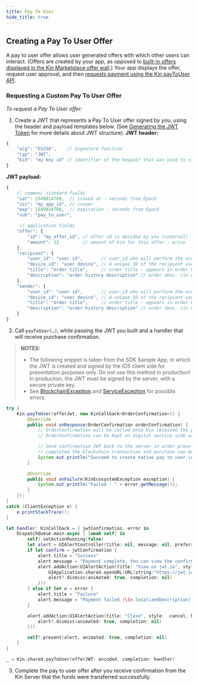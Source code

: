 ```yaml
---
title: Pay To User
hide_title: true
---
```


## Creating a Pay To User Offer

A pay to user offer allows user generated offers with which other users can interact.
(Offers are created by your app, as opposed to [built-in offers displayed in the Kin Marketplace offer wall](api_native_spend.md#adding-a-custom-spend-offer-to-the-kin-marketplace-offer-wall).)
Your app displays the offer, request user approval, and then [requests payment using the Kin payToUser API](#requesting-a-custom-pay-to-user-offer).

### Requesting a Custom Pay To User Offer

*To request a Pay To User offer:*

1.	Create a JWT that represents a Pay To User offer signed by you, using the header and payload templates below. (See [Generating the JWT Token](api_readme.md#generating-the-jwt-token) for more details about JWT structure).
**JWT header:**
```javascript
{
    "alg": "ES256",    // Signature function
    "typ": "JWT",
    "kid": "my key id" // identifier of the keypair that was used to sign the JWT. identifiers and public keys will be provided by signer authority. This enables using multiple private/public key pairs (a list of public keys and their ids need to be provided by signer authority to verifier in advanced)
}
```

**JWT payload:**
```javascript
{
    // common/ standard fields
    "iat": 1549814768,  // issued at - seconds from Epoch
    "iss": "my_app_id", // issuer
    "exp": 1549834768,  // expiration - seconds from Epoch
    "sub": "pay_to_user",

     // application fields
    "offer": {
		"id": "my_offer_id", // offer id is decided by you (internal)
		"amount": 12         // amount of kin for this offer - price
    },
    "recipient": {
		"user_id": "user id",       // user_id who will perform the order
		"device_id": "user device", // A unique ID of the recipient user device
		"title": "order title",     // order title - appears in order history
		"description": "order history description" // order desc. (in order history)
    },
    "sender": {
		"user_id": "user id",       // user_id who will perform the order
		"device_id": "user device", // A unique ID of the recipient user device
		"title": "order title",     // order title - appears in order history
		"description": "order history description" // order desc. (in order history)
    }
}
```

2.	Call `payToUser(…)`, while passing the JWT you built and a handler that will receive purchase confirmation.

> **NOTES:**
> * The following snippet is taken from the SDK Sample App, in which the JWT is created and signed by the iOS client side for presentation purposes only. Do not use this method in production! In production, the JWT must be signed by the server, with a secure private key.
> * See [BlockchainException](api_common_errors.md#blockchainException--Represents-an-error-originated-with-kin-blockchain-error-code-might-be) and [ServiceException](api_common_errors.md#serviceexception---represents-an-error-communicating-with-kin-server-error-code-might-be) for possible errors.
<!--DOCUSAURUS_CODE_TABS-->
<!--Android-->
```java
try {
    Kin.payToUser(offerJwt, new KinCallback<OrderConfirmation>() {
        @Override
        public void onResponse(OrderConfirmation orderConfirmation) {
            // OrderConfirmation will be called once Kin received the payment transaction from user.
            // OrderConfirmation can be kept on digital service side as a receipt proving user received his Kin.

            // Send confirmation JWT back to the server in order prove that the user
            // completed the blockchain transaction and purchase can be unlocked for this user.
            System.out.println("Succeed to create native pay to user.\n jwtConfirmation: " + orderConfirmation.getJwtConfirmation());
        }

        @Override
        public void onFailure(KinEcosystemException exception) {
            System.out.println("Failed - " + error.getMessage());
        }
    });
}
catch (ClientException e) {
    e.printStackTrace();
}
```

<!--iOS-->
```swift
let handler: KinCallback = { jwtConfirmation, error in
    DispatchQueue.main.async { [weak self] in
        self?.setActionRunning(false)
        let alert = UIAlertController(title: nil, message: nil, preferredStyle: .alert)
        if let confirm = jwtConfirmation {
            alert.title = "Success"
            alert.message = "Payment complete. You can view the confirmation on jwt.io"
            alert.addAction(UIAlertAction(title: "View on jwt.io", style: .default, handler: { [weak alert] action in
                UIApplication.shared.openURL(URL(string:"https://jwt.io/#debugger-io?token=\(confirm)")!)
                alert?.dismiss(animated: true, completion: nil)
            }))
        } else if let e = error {
            alert.title = "Failure"
            alert.message = "Payment failed (\(e.localizedDescription))"
        }

        alert.addAction(UIAlertAction(title: "Close", style: .cancel, handler: { [weak alert] action in
            alert?.dismiss(animated: true, completion: nil)
        }))

        self?.present(alert, animated: true, completion: nil)
    }
}

_ = Kin.shared.payToUser(offerJWT: encoded, completion: handler)
```
<!--END_DOCUSAURUS_CODE_TABS-->

3.	Complete the pay to user offer after you receive confirmation from the Kin Server that the funds were transferred successfully.
